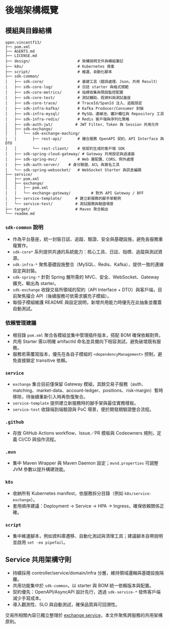 # 後端架構概覽

## 模組與目錄結構
```
open.vincentf13/
├── pom.xml
├── AGENTS.md
├── LICENSE.md
├── design/                     # 架構說明文件與模組筆記
├── k8s/                        # Kubernetes 資產
├── script/                     # 維運、自動化腳本
├── sdk-common/
│   ├── sdk-core/               # 基礎工具（錯誤處理、Json、共用 Result）
│   ├── sdk-core-log/           # 日誌 starter 與格式規範
│   ├── sdk-core-metrics/       # 指標收集與預設監控配置
│   ├── sdk-core-test/          # 測試輔助、假資料與測試基座
│   ├── sdk-core-trace/         # TraceId/SpanId 注入、追蹤設定
│   ├── sdk-infra-kafka/        # Kafka Producer/Consumer 封裝
│   ├── sdk-infra-mysql/        # MySQL 連線池、審計欄位與 Repository 工具
│   ├── sdk-infra-redis/        # Redis 客戶端與序列化策略
│   ├── sdk-auth-jwt/          # JWT Filter、Token 與 Session 共用元件
│   ├── sdk-exchange/
│   │   └── sdk-exchange-maching/
│   │       ├── rest-api/       # 撮合服務 OpenAPI 契約、API Interface 與 DTO
│   │       └── rest-client/    # 依契約生成的客戶端 SDK
│   ├── sdk-spring-cloud-gateway/ # Gateway 共用設定與過濾器
│   ├── sdk-spring-mvc/         # Web 層配置、CORS、例外處理
│   ├── sdk-auth-server/    # 身分驗證、ACL 與簽名工具
│   └── sdk-spring-websocket/   # WebSocket Starter 與訊息編碼
├── service/
│   ├── pom.xml
│   ├── exchange/
│   │   ├── pom.xml
│   │   └── exchange-gateway/         # 對外 API Gateway / BFF
│   ├── service-template/      # 建立新服務的腳手架範例
│   └── service-test/          # 測試服務與驗證場景
├── target/                    # Maven 聚合輸出
└── readme.md
```

### `sdk-common` 說明
- 作為平台基座，統一封裝日誌、追蹤、驗證、安全與基礎設施，避免各服務重複實作。
- `sdk-core*` 系列提供共通的系統能力：核心工具、日誌、指標、追蹤與測試資源。
- `sdk-infra-*` 聚焦基礎設施整合（MySQL、Redis、Kafka），提供一致的連線設定與封裝。
- `sdk-spring-*` 針對 Spring 層所需的 MVC、安全、WebSocket、Gateway 擴充，輸出為 starter。
- `sdk-exchange` 收錄交易所領域的契約（API Interface + DTO）與客戶端，目前聚焦撮合 API（後續服務可依需求擴充子模組）。
- 每個子模組維護 README 與設定說明，新增共用能力時優先在此抽象並覆蓋自動測試。

### 依賴管理建議
- 根目錄 `pom.xml` 聚合各模組並集中管理插件版本，搭配 BOM 確保依賴對齊。
- 共用 Starter 需以明確 artifactId 命名並具備向下相容測試，避免破壞既有服務。
- 服務若需覆寫版本，優先在各自子模組的 `<dependencyManagement>` 控制，避免直接鎖定 transitive 依賴。

### `service`
- `exchange` 集合目前僅保留 Gateway 模組，其餘交易子服務（auth、matching、market-data、account-ledger、positions、risk-margin）暫時移除，待後續重新引入時再恢復聚合。
- `service-template` 提供建立新服務時的腳手架與最佳實務樣板。
- `service-test` 收錄端到端驗證與 PoC 場景，便於開發期驗證整合流程。

### `.github`
- 存放 GitHub Actions workflow、Issue／PR 模板與 Codeowners 規則，定義 CI/CD 與協作流程。

### `.mvn`
- 集中 Maven Wrapper 與 Maven Daemon 設定；`mvnd.properties` 可調整 JVM 參數以提升構建效能。

### `k8s`
- 收納所有 Kubernetes manifest，依服務拆分目錄（例如 `k8s/service-exchange`）。
- 套用順序建議：Deployment → Service → HPA → Ingress，確保依賴關係正確。

### `script`
- 集中維運腳本，例如資料庫遷移、自動化測試與清理工具；建議腳本自帶說明並啟用 `set -eo pipefail`。

## Service 共用架構守則
- 持續採用 controller/service/domain/infra 分層，維持領域邏輯與基礎設施隔離。
- 共用功能集中於 `sdk-common`，以 starter 與 BOM 統一依賴版本與配置。
- 契約優先：OpenAPI/AsyncAPI 設計先行，透過 `sdk-service-*` 發佈客戶端減少手寫成本。
- 導入觀測性、SLO 與自動測試，確保品質與可回溯性。

交易所相關內容已獨立整理於 [exchange service](exchange.md)，本文件聚焦跨服務的共用架構原則。
